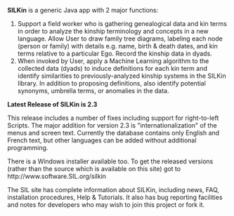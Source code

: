 <b>SILKin</b> is a generic Java app with 2 major functions:
<ol>
<li>Support a field worker who is gathering genealogical data and kin terms in order to analyze the kinship terminology and concepts in a new language. Allow User to draw family tree diagrams, labeling each node (person or family) with details e.g. name, birth & death dates, and kin terms relative to a particular Ego. Record the kinship data in dyads.<br>
</li> <li>
When invoked by User, apply a Machine Learning algorithm to the collected data (dyads) to induce definitions for each kin term and identify similarities to previously-analyzed kinship systems in the SILKin library. In addition to proposing definitions, also identify potential synonyms, umbrella terms, or anomalies in the data.<br>
</li> </ol>
<b>Latest Release of SILKin is 2.3</b>
<p>This release includes a number of fixes including support for right-to-left Scripts. The major addition for version 2.3 is "internationalization" of the menus and screen text. Currently the database contains only English and French text, but other languages can be added without additional programming.</p>
<p>There is a Windows installer available too. To get the released versions (rather than the source which is available on this site) got to http://www.software.SIL.org/silkin
</p><p>
The SIL site has complete information about SILKin, including news, FAQ, installation procedures, Help & Tutorials. It also has bug reporting facilities and notes for developers who may wish to join this project or fork it.
</p>
